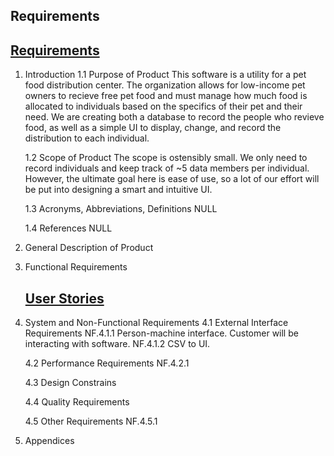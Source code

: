 ## Requirements
## [Requirements](https://diegomorales30.github.io/NullPointersWebsite/requirements)

1. Introduction
    1.1 Purpose of Product
    This software is a utility for a pet food distribution center. The organization allows for low-income pet owners to recieve free pet food and must manage how much food is allocated to individuals based on the specifics of their pet and their need. We are creating both a database to record the people who revieve food, as well as a simple UI to display, change, and record the distribution to each individual.
    
    1.2 Scope of Product
    The scope is ostensibly small. We only need to record individuals and keep track of ~5 data members per individual. However, the ultimate goal here is ease of use, so a lot of our effort will be put into designing a smart and intuitive UI.
    
    1.3 Acronyms, Abbreviations, Definitions
    NULL

    1.4 References
    NULL

2. General Description of Product



3. Functional Requirements
    ## [User Stories](https://diegomorales30.github.io/NullPointersWebsite/user)


4. System and Non-Functional Requirements
    4.1 External Interface Requirements 
        NF.4.1.1
            Person-machine interface. Customer will be interacting with software.
        NF.4.1.2
            CSV to UI.
            
    4.2 Performance Requirements
        NF.4.2.1

    4.3 Design Constrains

    4.4 Quality Requirements

    4.5 Other Requirements
        NF.4.5.1

5. Appendices